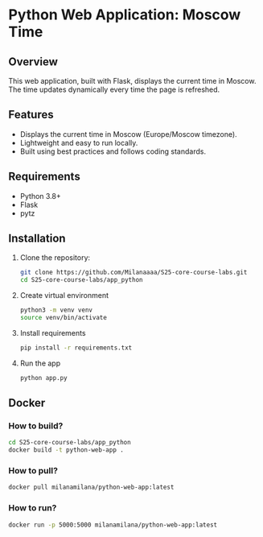 # Python Web Application: Moscow Time

## Overview
This web application, built with Flask, displays the current time in Moscow. The time updates dynamically every time the page is refreshed.

## Features
- Displays the current time in Moscow (Europe/Moscow timezone).
- Lightweight and easy to run locally.
- Built using best practices and follows coding standards.

## Requirements
- Python 3.8+
- Flask
- pytz

## Installation
1. Clone the repository:
   ```bash
   git clone https://github.com/Milanaaaa/S25-core-course-labs.git
   cd S25-core-course-labs/app_python
   ```
2. Create virtual environment
   ```bash
   python3 -m venv venv
   source venv/bin/activate
   ```
3. Install requirements
   ```bash
   pip install -r requirements.txt
   ```
4. Run the app
   ```bash
   python app.py
   ```

## Docker

### How to build?

```bash
cd S25-core-course-labs/app_python
docker build -t python-web-app .
```

### How to pull?

```bash
docker pull milanamilana/python-web-app:latest
```

### How to run?

```bash
docker run -p 5000:5000 milanamilana/python-web-app:latest
```
